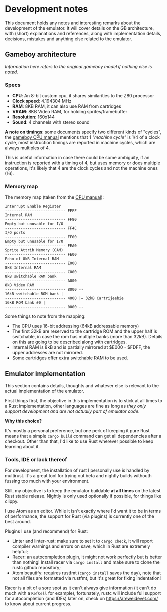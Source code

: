 # Development notes

This document holds any notes and interesting remarks about the development of
the emulator. It will cover details on the GB architecture, with (short)
explanations and references, along with implementation details, decisions,
mistakes and anything else related to the emulator.


## Gameboy architecture

*Information here refers to the original gameboy model if nothing else is noted.*

### Specs

- **CPU**: An 8-bit custom cpu, it shares similarities to the Z80 processor
- **Clock speed**: 4.194304 MHz
- **RAM**: 8KB RAM, it can also use RAM from cartridges
- **VRAM**: 8KB Video RAM, for holding sprites/framebuffer
- **Resolution**: 160x144
- **Sound**: 4 channels with stereo sound

**A note on timings**: some documents specify two different kinds of "cycles",
the [gameboy CPU manual][cpuman] mentions that 1 *"machine cycle"* is 1/4 of a
clock cycle, most instruction timings are reported in machine cycles, which are
always multiples of 4.

This is useful information in case there could be some ambiguity, if an instruction
is reported with a timing of 4, but uses memory or does multiple operations, it's
likely that 4 are the clock cycles and not the machine ones (16).

### Memory map

The memory map (taken from the [CPU manual][cpuman]):

```
Interrupt Enable Register
--------------------------- FFFF
Internal RAM
--------------------------- FF80
Empty but unusable for I/O
--------------------------- FF4C
I/O ports
--------------------------- FF00
Empty but unusable for I/O
--------------------------- FEA0
Sprite Attrib Memory (OAM)
--------------------------- FE00
Echo of 8kB Internal RAM
--------------------------- E000
8kB Internal RAM
--------------------------- C000
8kB switchable RAM bank
--------------------------- A000
8kB Video RAM
--------------------------- 8000 --
16kB switchable ROM bank |
--------------------------- 4000 |= 32kB Cartrijeebie
16kB ROM bank #0 |
--------------------------- 0000 --
```

Some things to note from the mapping:

- The CPU uses 16-bit addressing (64kB addressable memory)
- The first 32kB are reserved to the cartridge ROM and the upper half is switchable, in case the rom has multiple banks (more than 32kB). Details on this are going to be described along with cartridges.
- Internal RAM is 8kB and is partially mirrored at $E000 - $FDFF, the upper addresses are not mirrored.
- Some cartridges offer extra switchable RAM to be used.

[cpuman]: http://marc.rawer.de/Gameboy/Docs/GBCPUman.pdf


## Emulator implementation

This section contains details, thoughts and whatever else is relevant to the
actual implementation of the emulator.

First things first, the objective in this implementation is to stick at all
times to a Rust implementation, other languages are fine as long as *they only
support development and are not actually part of emulator code*.

**Why this choice?**

It's mostly a personal preference, but one perk of keeping it pure Rust means
that a simple `cargo build` command can get all dependencies after a checkout.
Other than that, I'd like to use Rust wherever possible to keep learning about
it.

### Tools, IDE or lack thereof

For development, the installation of rust I personally use is handled by
multirust. It's a great tool for trying out beta and nightly builds withouth
fussing too much with your environment.

Still, my objective is to keep the emulator buildable **at all times** on the
latest Rust stable release. Nightly is only used optionally if possible, for
things like clippy.

I use Atom as an editor. While it isn't exactly where I'd want it to be in terms
of performance, the support for Rust (via plugins) is currently one of the best
around.

Plugins I use (and recommend) for Rust:

- Linter and linter-rust: make sure to set it to `cargo check`, it will report compiler warnings and errors on save, which in Rust are extremely helpful;
- Racer: an autocompletion plugin, it might not work perfectly but is better than nothing! Install racer via `cargo install` and make sure to clone the rustc github repository;
- Atom beautify: requires rustfmt (`cargo install` saves the day), note that not all files are formatted via rustfmt, but it's great for fixing indentation!

Racer is a bit of a sore spot as it can't always give information (it can't do
much with a `RefCell` for example), fortunately, rustc will include full
support for autocompletion (and IDEs) later on, check on https://areweideyet.com/
to know about current progress.
